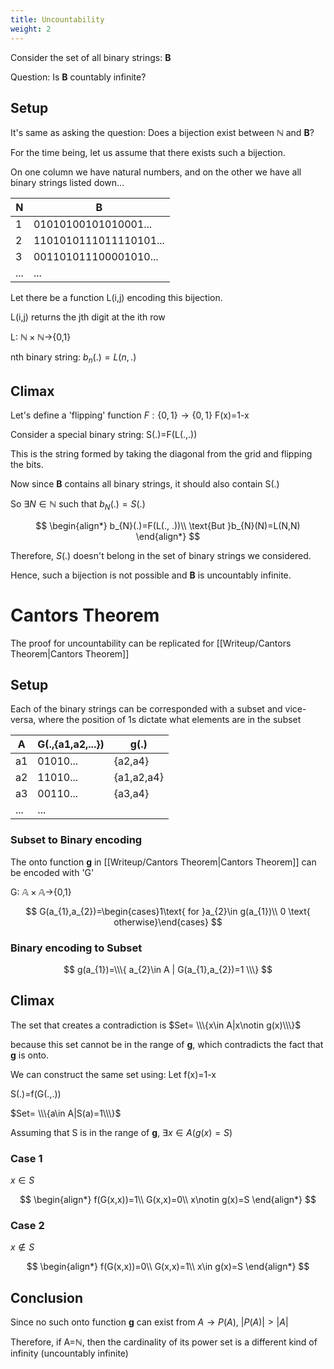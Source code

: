 ```yaml
---
title: Uncountability
weight: 2
---
```


Consider the set of all binary strings: **B**

Question: Is **B** countably infinite?

## Setup

It's same as asking the question: Does a bijection exist between $\mathbb{N}$ and **B**?

For the time being, let us assume that there exists such a bijection.

On one column we have natural numbers, and on the other we have all binary strings listed down...

N | B
--- | ---
1 | 01010100101010001...
2 | 1101010111011110101...
3 | 001101011100001010...
... | ...

Let there be a function L(i,j) encoding this bijection.

L(i,j) returns the jth digit at the ith row

L: $\mathbb{N}\times \mathbb{N}\rightarrow${0,1}

nth binary string: $b_n(.)=L(n,.)$

## Climax

Let's define a 'flipping' function $F:\{0,1\}\rightarrow \{0,1\}$
F(x)=1-x

Consider a special binary string: S(.)=F(L(.,.))

This is the string formed by taking the diagonal from the grid and flipping the bits.

Now since **B** contains all binary strings, it should also contain S(.)

So $\exists N\in \mathbb{N}$ such that $b_{N}(.)=S(.)$

$$
\begin{align*}
b_{N}(.)=F(L(., .))\\
\text{But }b_{N}(N)=L(N,N)
\end{align*}
$$

Therefore, $S(.)$ doesn't belong in the set of binary strings we considered.

Hence, such a bijection is not possible and **B** is uncountably infinite.

# Cantors Theorem

The proof for uncountability can be replicated for [[Writeup/Cantors Theorem|Cantors Theorem]]

## Setup

Each of the binary strings can be corresponded with a subset and vice-versa, where the position of 1s dictate what elements are in the subset

A | G(.,{a1,a2,...}) | g(.)
--- | --- | ---
a1 | 01010... | {a2,a4}
a2 | 11010... | {a1,a2,a4}
a3 | 00110... | {a3,a4}
... | ...

### Subset to Binary encoding

The onto function **g** in [[Writeup/Cantors Theorem|Cantors Theorem]] can be encoded with 'G'

G: $\mathbb{A}\times \mathbb{A}\rightarrow${0,1}

$$
G(a_{1},a_{2})=\begin{cases}1\text{ for }a_{2}\in g(a_{1})\\ 0  \text{ otherwise}\end{cases}
$$

### Binary encoding to Subset

$$
g(a_{1})=\\\{ a_{2}\in A | G(a_{1},a_{2})=1 \\\}
$$

## Climax



The set that creates a contradiction is 
$Set= \\\{x\in A|x\notin g(x)\\\}$

because this set cannot be in the range of **g**, which contradicts the fact that **g** is onto.

We can construct the same set using:
Let f(x)=1-x

S(.)=f(G(.,.))

$Set= \\\{a\in A|S(a)=1\\\}$

Assuming that S is in the range of **g**, $\exists x\in A(g(x)=S)$

### Case 1

$x\in S$

$$
\begin{align*}
f(G(x,x))=1\\
G(x,x)=0\\
x\notin g(x)=S
\end{align*}
$$

### Case 2

$x\notin S$

$$
\begin{align*}
f(G(x,x))=0\\
G(x,x)=1\\
x\in g(x)=S
\end{align*}
$$

## Conclusion

Since no such onto function **g** can exist from $A\rightarrow P(A)$, $|P(A)|>|A|$

Therefore, if A=$\mathbb{N}$, then the cardinality of its power set is a different kind of infinity (uncountably infinite)